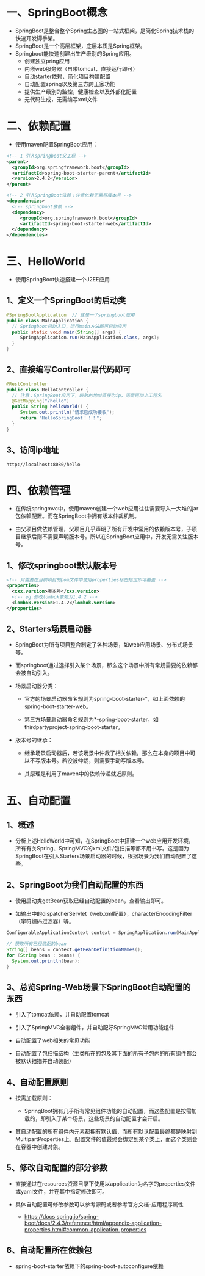 # 一、SpringBoot概念

- SpringBoot是整合整个Spring生态圈的一站式框架，是简化Spring技术栈的快速开发脚手架。
- SpringBoot是一个高层框架，底层本质是Spring框架。
- Springboot能快速创建出生产级别的Spring应用。
    - 创建独立pring应用
    - 内嵌web服务器（自带tomcat，直接运行即可）
    - 自动starter依赖，简化项目构建配置
    - 自动配置spring以及第三方跨王家功能
    - 提供生产级别的监控，健康检查以及外部化配置
    - 无代码生成，无需编写xml文件

# 二、依赖配置

- 使用maven配置SpringBoot应用：


```xml
<!-- 1 引入springboot父工程 -->
<parent>
  <groupId>org.springframework.boot</groupId>
  <artifactId>spring-boot-starter-parent</artifactId>
  <version>2.4.2</version>
</parent>

<!-- 2 引入SpringBoot依赖：注意依赖无需写版本号 -->
<dependencies>
  <!-- springboot依赖 -->
  <dependency>
     <groupId>org.springframework.boot</groupId>
     <artifactId>spring-boot-starter-web</artifactId>
  </dependency>
</dependencies>
```


# 三、HelloWorld

- 使用SpringBoot快速搭建一个J2EE应用


## 1、定义一个SpringBoot的启动类
```java
@SpringBootApplication  // 这是一个springboot应用
public class MainApplication {
  // Springboot启动入口，运行main方法即可启动应用
  public static void main(String[] args) {
     SpringApplication.run(MainApplication.class, args);
  }
}
```
## 2、直接编写Controller层代码即可
```java
@RestController
public class HelloController {
  // 注意：SpringBoot应用下，映射的地址直接为ip，无需再加上工程名
  @GetMapping("/hello")
  public String helloWorld() {
     System.out.println("请求已成功接收");
     return "HelloSpringBoot！！！";
  }
}
```
## 3、访问ip地址
```http
http://localhost:8080/hello
```


# 四、依赖管理

- 在传统springmvc中，使用maven创建一个web应用往往需要导入一大堆的jar包依赖配置。而在SpringBoot中拥有版本仲裁机制。

- 由父项目做依赖管理，父项目几乎声明了所有开发中常用的依赖版本号，子项目继承后则不需要声明版本号。所以在SpringBoot应用中，开发无需关注版本号。


## 1、修改springboot默认版本号
```xml
<!-- 只需要在当前项目的pom文件中使用properties标签指定即可覆盖 -->
<properties>
  <xxx.version>版本号</xxx.version>
  <!-- eg.修改lombok依赖为1.4.2 -->
  <lombok.version>1.4.2</lombok.version>
</properties>
```
## 2、Starters场景启动器

- SpringBoot为所有项目整合制定了各种场景，如web应用场景、分布式场景等。

- 而springboot通过选择引入某个场景，那么这个场景中所有常规需要的依赖都会被自动引入。

- 场景启动器分类：

    - 官方的场景启动器命名规则为spring-boot-starter-*，如上面依赖的spring-boot-starter-web。

    - 第三方场景启动器命名规则为*-spring-boot-starter，如thirdpartyproject-spring-boot-starter。

- 版本号的继承：

    - 继承场景启动器后，若该场景中仲裁了相关依赖，那么在本身的项目中可以不写版本号。若没被仲裁，则需要手动写版本号。

    - 其原理是利用了maven中的依赖传递就近原则。


# 五、自动配置

## 1、概述

- 分析上述HelloWorld中可知，在SpringBoot中搭建一个web应用开发环境，所有有关Spring、SpringMVC的xml文件/包扫描等都不用书写。这是因为SpringBoot在引入Starters场景启动器的时候，根据场景为我们自动配置了这些。


## 2、SpringBoot为我们自动配置的东西

- 使用启动类getBean获取已经自动配置的bean，查看输出即可。

- 如输出中的dispatcherServlet（web.xml配置），characterEncodingFilter（字符编码过滤器）等。

```java
ConfigurableApplicationContext context = SpringApplication.run(MainApplication.class, args);

// 获取所有已经装配的bean
String[] beans = context.getBeanDefinitionNames();
for (String bean : beans) {
  System.out.println(bean);
}
```
## 3、总览Spring-Web场景下SpringBoot自动配置的东西

- 引入了tomcat依赖，并自动配置tomcat

- 引入了SpringMVC全套组件，并自动配好SpringMVC常用功能组件

- 自动配置了web相关的常见功能

- 自动配置了包扫描结构（主类所在的包及其下面的所有子包内的所有组件都会被默认扫描并自动装配）


## 4、自动配置原则

- 按需加载原则：

    - SpringBoot拥有几乎所有常见组件功能的自动配置，而这些配置是按需加载的，即引入了某个场景，这些场景的自动配置才会开启。

- 其自动配置的所有组件内元素都拥有默认值，而所有默认配置最终都是映射到MultipartProperties上。配置文件的值最终会绑定到某个类上，而这个类则会在容器中创建对象。


## 5、修改自动配置的部分参数

- 直接通过在resources资源目录下使用以application为名字的properties文件或yaml文件，并在其中指定修改即可。

- 具体自动配置可修改参数可以参考源码或者参考官方文档-应用程序属性

    - https://docs.spring.io/spring-boot/docs/2.4.3/reference/html/appendix-application-properties.html#common-application-properties


## 6、自动配置所在依赖包

- spring-boot-starter依赖下的spring-boot-autoconfigure依赖


 

 

 